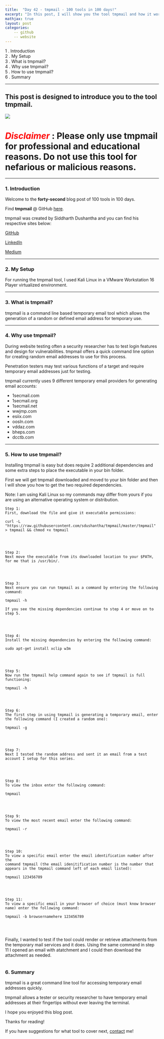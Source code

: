 ```yaml
---
title:  "Day 42 - tmpmail - 100 tools in 100 days!"
excerpt: "In this post, I will show you the tool tmpmail and how it works."
mathjax: true
layout: post
categories:
    -- github
    -- website
---
```


1 . Introduction
<br>
2 . My Setup
<br>
3 . What is tmpmail?
<br>
4 . Why use tmpmail?
<br>
5 . How to use tmpmail?
<br>
6 . Summary

---

## This post is designed to introduce you to the tool tmpmail.

![](https://raw.githubusercontent.com/sdushantha/tmpmail/master/images/logo.png)

# <span style="color:red">***Disclaimer***</span> : **Please only use tmpmail for professional and educational reasons. Do not use this tool for nefarious or malicious reasons.**

---

### 1. **Introduction**

Welcome to the **forty-second** blog post of 100 tools in 100 days.<br> 

Find **tmpmail** @ GitHub [here](https://github.com/sdushantha/tmpmail).

tmpmail was created by Siddharth Dushantha and you can find his respective sites below:

[GitHub](https://github.com/sdushantha)

[LinkedIn](https://www.linkedin.com/in/siddharth-dushantha/)

[Medium](https://sdushantha.medium.com/)

---

### 2. **My Setup**

For running the tmpmail tool, I used Kali Linux in a VMware Workstation 16 Player virtualized environment.

---

### 3. **What is tmpmail?**

 tmpmail is a command line based temporary email tool which allows the generation of a random or defined email address for temporary use. 

---

### 4. **Why use tmpmail?**

During website testing often a security researcher has to test login features and design for vulnerabilities. tmpmail offers a quick command line option for creating random email addresses to use for this process.

Penetration testers may test various functions of a target and require temporary email addresses just for testing.

tmpmail currently uses 9 different temporary email providers for generating email accounts:

- 1secmail.com
- 1secmail.org
- 1secmail.net
- wwjmp.com
- esiix.com
- oosln.com
- vddaz.com
- bheps.com
- dcctb.com

---

### 5. **How to use tmpmail?**

Installing tmpmail is easy but does require 2 additional dependencies and some extra steps to place the executable in your bin folder.

First we will get tmpmail downloaded and moved to your bin folder and then I will show you how to get the two required dependencies.

Note: I am using Kali Linux so my commands may differ from yours if you are using an alternative operating system or distribution. 

    Step 1:
    First, download the file and give it executable permissions:

    curl -L "https://raw.githubusercontent.com/sdushantha/tmpmail/master/tmpmail" > tmpmail && chmod +x tmpmail

<br>

![]()

    Step 2:
    Next move the executable from its downloaded location to your $PATH, for me that is /usr/bin/.

<br>

![]()

    Step 3:
    Next ensure you can run tmpmail as a command by entering the following command:

    tmpmail -h

    If you see the missing dependencies continue to step 4 or move on to step 5.

<br>

![]()

    Step 4:
    Install the missing dependencies by entering the following command:

    sudo apt-get install xclip w3m

<br>

![]()

    Step 5:
    Now run the tmpmail help command again to see if tmpmail is full functioning:

    tmpmail -h

<br>

![]()

    Step 6:
    The first step in using tmpmail is generating a temporary email, enter the following command (I created a random one):

    tmpmail -g

<br>

![]()

    Step 7:
    Next I tested the random address and sent it an email from a test account I setup for this series.

<br>

![]()

    Step 8:
    To view the inbox enter the following command:

    tmpmail

<br>

![]()

    Step 9:
    To view the most recent email enter the following command:

    tmpmail -r

<br>

![]()

    Step 10:
    To view a specific email enter the email identification number after the 
    command tmpmail (the email idenitification number is the number that 
    appears in the tmpmail command left of each email listed):

    tmpmail 123456789

<br>

![]()

    Step 11:
    To view a specific email in your browser of choice (must know browser name) enter the following command:

    tmpmail -b browsernamehere 123456789

<br>

![]()

Finally, I wanted to test if the tool could render or retrieve attachments from the temporary mail services and it does. Using the same command in step 11 I opened an email with atatchment and I could then download the attachment as needed.

![]()


### 6. **Summary**

tmpmail is a great command line tool for accessing temporary email addresses quickly.

tmpmail allows a tester or security researcher to have temporary email addresses at their fingertips without ever leaving the terminal.

I hope you enjoyed this blog post.

Thanks for reading!<br>

If you have suggestions for what tool to cover next, [contact](mailto:matthew.o.mccorkle@gmail.com) me!
